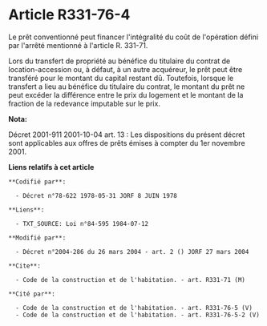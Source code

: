 # Article R331-76-4

Le prêt conventionné peut financer l'intégralité du coût de l'opération défini par l'arrêté mentionné à l'article R. 331-71.

Lors du transfert de propriété au bénéfice du titulaire du contrat de location-accession ou, à défaut, à un autre acquéreur,
le prêt peut être transféré pour le montant du capital restant dû. Toutefois, lorsque le transfert a lieu au bénéfice du
titulaire du contrat, le montant du prêt ne peut excéder la différence entre le prix du logement et le montant de la fraction
de la redevance imputable sur le prix.

**Nota:**

Décret 2001-911 2001-10-04 art. 13 : Les dispositions du présent décret sont applicables aux offres de prêts émises à compter
du 1er novembre 2001.

**Liens relatifs à cet article**

	**Codifié par**:

	  - Décret n°78-622 1978-05-31 JORF 8 JUIN 1978

	**Liens**:

	  - TXT_SOURCE: Loi n°84-595 1984-07-12

	**Modifié par**:

	  - Décret n°2004-286 du 26 mars 2004 - art. 2 () JORF 27 mars 2004

	**Cite**:

	  - Code de la construction et de l'habitation. - art. R331-71 (M)

	**Cité par**:

	  - Code de la construction et de l'habitation. - art. R331-76-5 (V)
	  - Code de la construction et de l'habitation. - art. R331-76-5-2 (V)

